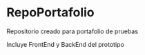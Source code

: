 # RepoPortafolio
Repositorio creado para portafolio de pruebas

Incluye FrontEnd y BackEnd del prototipo
